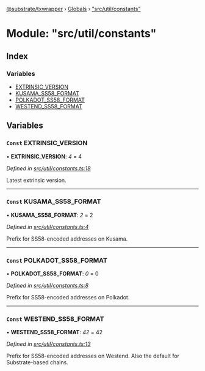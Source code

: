 [@substrate/txwrapper](../README.md) › [Globals](../globals.md) › ["src/util/constants"](_src_util_constants_.md)

# Module: "src/util/constants"

## Index

### Variables

* [EXTRINSIC_VERSION](_src_util_constants_.md#const-extrinsic_version)
* [KUSAMA_SS58_FORMAT](_src_util_constants_.md#const-kusama_ss58_format)
* [POLKADOT_SS58_FORMAT](_src_util_constants_.md#const-polkadot_ss58_format)
* [WESTEND_SS58_FORMAT](_src_util_constants_.md#const-westend_ss58_format)

## Variables

### `Const` EXTRINSIC_VERSION

• **EXTRINSIC_VERSION**: *4* = 4

*Defined in [src/util/constants.ts:18](https://github.com/paritytech/txwrapper/blob/2ba8a31/src/util/constants.ts#L18)*

Latest extrinsic version.

___

### `Const` KUSAMA_SS58_FORMAT

• **KUSAMA_SS58_FORMAT**: *2* = 2

*Defined in [src/util/constants.ts:4](https://github.com/paritytech/txwrapper/blob/2ba8a31/src/util/constants.ts#L4)*

Prefix for SS58-encoded addresses on Kusama.

___

### `Const` POLKADOT_SS58_FORMAT

• **POLKADOT_SS58_FORMAT**: *0* = 0

*Defined in [src/util/constants.ts:8](https://github.com/paritytech/txwrapper/blob/2ba8a31/src/util/constants.ts#L8)*

Prefix for SS58-encoded addresses on Polkadot.

___

### `Const` WESTEND_SS58_FORMAT

• **WESTEND_SS58_FORMAT**: *42* = 42

*Defined in [src/util/constants.ts:13](https://github.com/paritytech/txwrapper/blob/2ba8a31/src/util/constants.ts#L13)*

Prefix for SS58-encoded addresses on Westend.
Also the default for Substrate-based chains.
